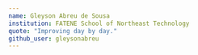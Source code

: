 ```yaml
---
name: Gleyson Abreu de Sousa
institution: FATENE School of Northeast Technology
quote: "Improving day by day."
github_user: gleysonabreu
---
```

